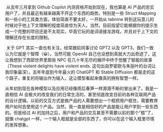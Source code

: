 ​    从去年三月拿到 Github Copilot 内测资格开始到现在，我也算是 AI 产品的忠实用户了，并且最近有越来越离不开这个东西的趋势。特别是一些 Struct Mapping 和一些小的工具类方面，体验简直不要太好，一开始从 tabnine 转到这玩意儿的时候对于他上下文理解的程度简直惊为天人。当然，目前指望它能根据你的提示生成一个完整的项目还是不太现实，毕竟它玩的是词语接龙游戏，并且对于上下文的理解还存在长度的限制。

​    关于 GPT 其实一直也有关注，经常跟前同事讨论 GPT2 以及 GPT3，我们一致认为它就是个智障（😀）。当然可能 OpenAI 自己也没想到真就大力出奇迹了，这让我想到了西部世界里那些 NPC 在几十年无尽的循环中终于觉醒了智能的故事（These violent delights have violent ends. 这句出自罗密欧与朱丽叶的台词让我印象最深）。去年年底到今年最火的 ChatGPT 和 Stable Diffusion 都是走的这个路子，重复的将输出作为输入，这让模型看起来像真的拥有智慧一样。

​    从年初到现在各种模型以及应用已经像雨后春笋一样源源不断的冒出来了。我是一直相信 AI 会极大的改变我们的日常生活的，甚至彻底改变目前的各种互联网产品的设计逻辑。以前的交互方式是做产品的人需要想出一个框把用户框住，需要教育用户如何去使用这个产品。当然，我一直是相信好的产品是能让用户学到一些东西的。但是经过 AI 的加持之后，用户和产品的交互甚至不需要以前的那个“框”了，就像 chatgpt 一样，一个输入框就是全部的东西了，你可以在这个输入框里尽情的发挥想象。
